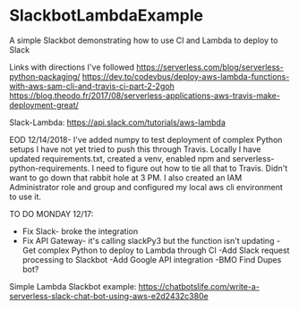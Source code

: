 # SlackbotLambdaExample
A simple Slackbot demonstrating how to use CI and Lambda to deploy to Slack

Links with directions I've followed
https://serverless.com/blog/serverless-python-packaging/
https://dev.to/codevbus/deploy-aws-lambda-functions-with-aws-sam-cli-and-travis-ci-part-2-2goh
https://blog.theodo.fr/2017/08/serverless-applications-aws-travis-make-deployment-great/

Slack-Lambda: https://api.slack.com/tutorials/aws-lambda

EOD 12/14/2018- I've added numpy to test deployment of complex Python setups
I have not yet tried to push this through Travis.
Locally I have updated requirements.txt, created a venv, enabled npm and serverless-python-requirements.
I need to figure out how to tie all that to Travis. Didn't want to go down that rabbit hole at 3 PM.
I also created an IAM Administrator role and group and configured my local aws cli environment to use it.

TO DO MONDAY 12/17:
- Fix Slack- broke the integration
- Fix API Gateway- it's calling slackPy3 but the function isn't updating
-Get complex Python to deploy to Lambda through CI
-Add Slack request processing to Slackbot
-Add Google API integration
-BMO Find Dupes bot?

Simple Lambda Slackbot example: https://chatbotslife.com/write-a-serverless-slack-chat-bot-using-aws-e2d2432c380e